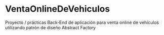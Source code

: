 # VentaOnlineDeVehiculos
Proyecto / prácticas Back-End de aplicación para venta online de vehículos utilizando patrón de diseño Abstract Factory

